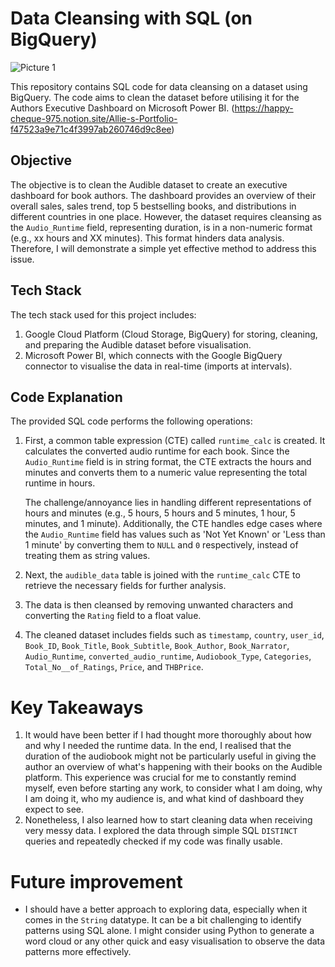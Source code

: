 
# Data Cleansing with SQL (on BigQuery)

![Picture 1](https://github.com/sadbacon1148/data_cleansing_sql/assets/32740384/4be85fa0-579f-49ba-a77e-751a0952063a)


This repository contains SQL code for data cleansing on a dataset using BigQuery. The code aims to clean the dataset before utilising it for the Authors Executive Dashboard on Microsoft Power BI. (https://happy-cheque-975.notion.site/Allie-s-Portfolio-f47523a9e71c4f3997ab260746d9c8ee)

## Objective

The objective is to clean the Audible dataset to create an executive dashboard for book authors. The dashboard provides an overview of their overall sales, sales trend, top 5 bestselling books, and distributions in different countries in one place. However, the dataset requires cleansing as the `Audio_Runtime` field, representing duration, is in a non-numeric format (e.g., xx hours and XX minutes). This format hinders data analysis. Therefore, I will demonstrate a simple yet effective method to address this issue.

## Tech Stack

The tech stack used for this project includes:

1. Google Cloud Platform (Cloud Storage, BigQuery) for storing, cleaning, and preparing the Audible dataset before visualisation.
2. Microsoft Power BI, which connects with the Google BigQuery connector to visualise the data in real-time (imports at intervals).


## Code Explanation

The provided SQL code performs the following operations:

1. First, a common table expression (CTE) called `runtime_calc` is created. It calculates the converted audio runtime for each book. Since the `Audio_Runtime` field is in string format, the CTE extracts the hours and minutes and converts them to a numeric value representing the total runtime in hours. 

    The challenge/annoyance lies in handling different representations of hours and minutes (e.g., 5 hours, 5 hours and 5 minutes, 1 hour, 5 minutes, and 1 minute). Additionally, the CTE handles edge cases where the `Audio_Runtime` field has values such as 'Not Yet Known' or 'Less than 1 minute' by converting them to `NULL` and `0` respectively, instead of treating them as string values.

2. Next, the `audible_data` table is joined with the `runtime_calc` CTE to retrieve the necessary fields for further analysis.

3. The data is then cleansed by removing unwanted characters and converting the `Rating` field to a float value.

4. The cleaned dataset includes fields such as `timestamp`, `country`, `user_id`, `Book_ID`, `Book_Title`, `Book_Subtitle`, `Book_Author`, `Book_Narrator`, `Audio_Runtime`, `converted_audio_runtime`, `Audiobook_Type`, `Categories`, `Total_No__of_Ratings`, `Price`, and `THBPrice`.



# Key Takeaways

1. It would have been better if I had thought more thoroughly about how and why I needed the runtime data. In the end, I realised that the duration of the audiobook might not be particularly useful in giving the author an overview of what's happening with their books on the Audible platform. This experience was crucial for me to constantly remind myself, even before starting any work, to consider what I am doing, why I am doing it, who my audience is, and what kind of dashboard they expect to see.
2. Nonetheless, I also learned how to start cleaning data when receiving very messy data. I explored the data through simple SQL `DISTINCT` queries and repeatedly checked if my code was finally usable.

# Future improvement

- I should have a better approach to exploring data, especially when it comes in the `String` datatype. It can be a bit challenging to identify patterns using SQL alone. I might consider using Python to generate a word cloud or any other quick and easy visualisation to observe the data patterns more effectively.



